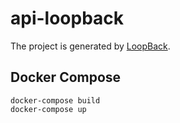 # api-loopback

The project is generated by [LoopBack](http://loopback.io).

## Docker Compose
    docker-compose build
    docker-compose up